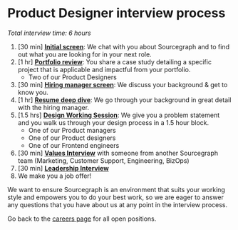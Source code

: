 # Product Designer interview process

_Total interview time: 6 hours_

1. [30 min] **[Initial screen](../initial_screen.md)**: We chat with you about Sourcegraph and to find out what you are looking for in your next role.
1. [1 hr] **[Portfolio review](./pd_portfolio_review.md)**: You share a case study detailing a specific project that is applicable and impactful from your portfolio.
   - Two of our Product Designers
1. [30 min] **[Hiring manager screen](../hm_intro_call.md)**: We discuss your background & get to know you.
1. [1 hr] **[Resume deep dive](../../../../../people-talent/talent/process/types_of_interviews.md#resume-deep-dive)**: We go through your background in great detail with the hiring manager.
1. [1.5 hrs] **[Design Working Session](./pd_design_working_session.md)**: We give you a problem statement and you walk us through your design process in a 1.5 hour block.
   - One of our Product managers
   - One of our Product designers
   - One of our Frontend engineers
1. [30 min] **[Values Interview](../../../../../people-talent/talent/process/evaluating_values.md)** with someone from another Sourcegraph team (Marketing, Customer Support, Engineering, BizOps)
1. [30 min] **[Leadership Interview](../../../../../people-talent/talent/process/types_of_interviews.md#leadership-interview)**
1. We make you a job offer!

We want to ensure Sourcegraph is an environment that suits your working style and empowers you to do your best work, so we are eager to answer any questions that you have about us at any point in the interview process.

Go back to the [careers page](https://boards.greenhouse.io/sourcegraph91) for all open positions.
